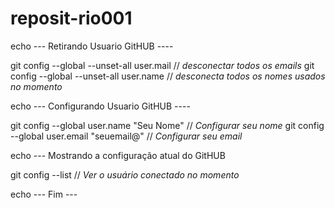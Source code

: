 # reposit-rio001

echo --- Retirando Usuario GitHUB ----

git config --global --unset-all user.mail // *desconectar todos os emails*
git config --global --unset-all user.name // *desconecta todos os nomes usados no momento*

echo --- Configurando Usuario GitHUB ----

git config --global user.name "Seu Nome" // *Configurar seu nome*
git config --global user.email "seuemail@" // *Configurar seu email*

echo --- Mostrando a configuração atual do GitHUB 

git config --list // *Ver o usuário conectado no momento*

echo --- Fim ---
